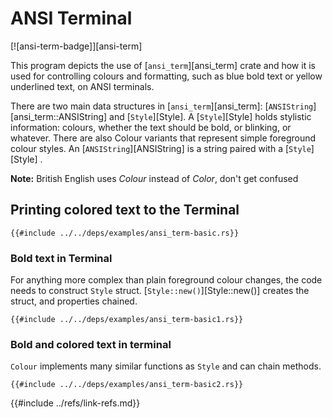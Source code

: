 # ANSI Terminal

[![ansi-term-badge]][ansi-term]

This program depicts the use of [`ansi_term`][ansi_term] crate and how it is used for controlling colours and formatting, such as blue bold text or yellow underlined text, on ANSI terminals.

There are two main data structures in [`ansi_term`][ansi_term]: [`ANSIString`][ansi_term::ANSIString] and [`Style`][Style]. A [`Style`][Style] holds stylistic information: colours, whether the text should be bold, or blinking, or whatever. There are also Colour variants that represent simple foreground colour styles. An [`ANSIString`][ANSIString] is a string paired with a [`Style`][Style] .

**Note:** British English uses *Colour* instead of *Color*, don't get confused

## Printing colored text to the Terminal

```rust,editable
{{#include ../../deps/examples/ansi_term-basic.rs}}
```

### Bold text in Terminal

For anything more complex than plain foreground colour changes, the code needs to construct `Style` struct. [`Style::new()`][Style::new()] creates the struct, and properties chained.

```rust,editable
{{#include ../../deps/examples/ansi_term-basic1.rs}}
```

### Bold and colored text in terminal

`Colour` implements many similar functions as `Style` and can chain methods.

```rust,editable
{{#include ../../deps/examples/ansi_term-basic2.rs}}
```

{{#include ../refs/link-refs.md}}
